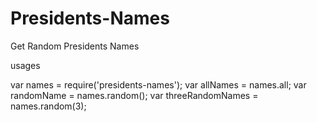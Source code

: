 # Presidents-Names
Get Random Presidents Names

usages

var names = require('presidents-names');
var allNames = names.all;
var randomName = names.random();
var threeRandomNames = names.random(3);

